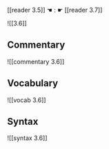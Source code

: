 [[reader 3.5]] ☚ : ☛ [[reader 3.7]]

![[3.6]]

## Commentary

![[commentary 3.6]]

## Vocabulary

![[vocab 3.6]]

## Syntax

![[syntax 3.6]]

